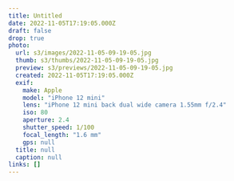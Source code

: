 ```yaml
---
title: Untitled
date: 2022-11-05T17:19:05.000Z
draft: false
drop: true
photo:
  url: s3/images/2022-11-05-09-19-05.jpg
  thumb: s3/thumbs/2022-11-05-09-19-05.jpg
  preview: s3/previews/2022-11-05-09-19-05.jpg
  created: 2022-11-05T17:19:05.000Z
  exif:
    make: Apple
    model: "iPhone 12 mini"
    lens: "iPhone 12 mini back dual wide camera 1.55mm f/2.4"
    iso: 80
    aperture: 2.4
    shutter_speed: 1/100
    focal_length: "1.6 mm"
    gps: null
  title: null
  caption: null
links: []
---
```

